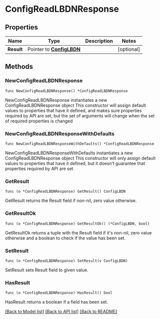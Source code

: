 # ConfigReadLBDNResponse

## Properties

Name | Type | Description | Notes
------------ | ------------- | ------------- | -------------
**Result** | Pointer to [**ConfigLBDN**](ConfigLBDN.md) |  | [optional] 

## Methods

### NewConfigReadLBDNResponse

`func NewConfigReadLBDNResponse() *ConfigReadLBDNResponse`

NewConfigReadLBDNResponse instantiates a new ConfigReadLBDNResponse object
This constructor will assign default values to properties that have it defined,
and makes sure properties required by API are set, but the set of arguments
will change when the set of required properties is changed

### NewConfigReadLBDNResponseWithDefaults

`func NewConfigReadLBDNResponseWithDefaults() *ConfigReadLBDNResponse`

NewConfigReadLBDNResponseWithDefaults instantiates a new ConfigReadLBDNResponse object
This constructor will only assign default values to properties that have it defined,
but it doesn't guarantee that properties required by API are set

### GetResult

`func (o *ConfigReadLBDNResponse) GetResult() ConfigLBDN`

GetResult returns the Result field if non-nil, zero value otherwise.

### GetResultOk

`func (o *ConfigReadLBDNResponse) GetResultOk() (*ConfigLBDN, bool)`

GetResultOk returns a tuple with the Result field if it's non-nil, zero value otherwise
and a boolean to check if the value has been set.

### SetResult

`func (o *ConfigReadLBDNResponse) SetResult(v ConfigLBDN)`

SetResult sets Result field to given value.

### HasResult

`func (o *ConfigReadLBDNResponse) HasResult() bool`

HasResult returns a boolean if a field has been set.


[[Back to Model list]](../README.md#documentation-for-models) [[Back to API list]](../README.md#documentation-for-api-endpoints) [[Back to README]](../README.md)



